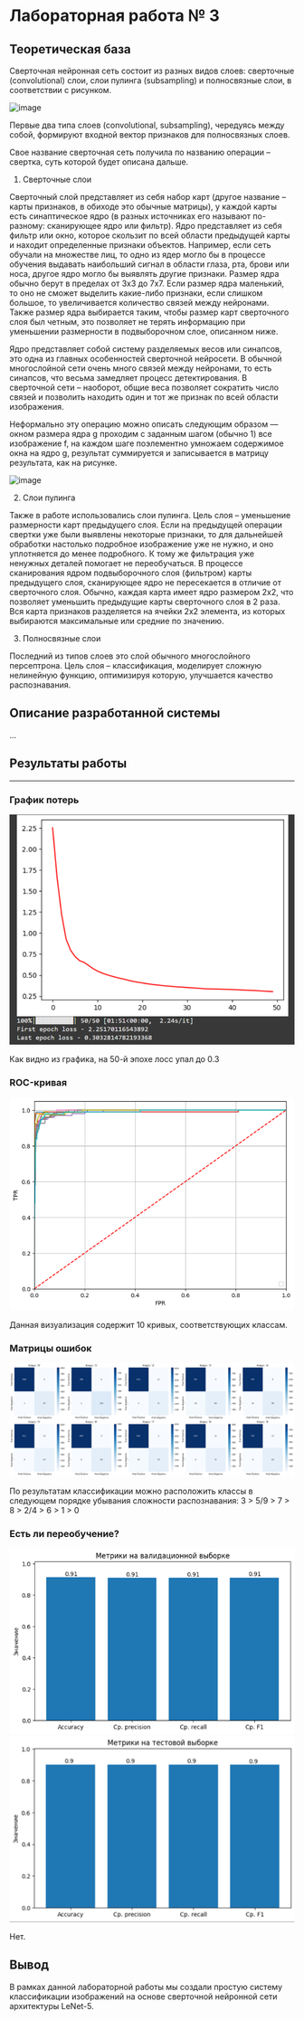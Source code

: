 # Лабораторная работа № 3

## Теоретическая база

Сверточная нейронная сеть состоит из разных видов слоев: сверточные (convolutional) слои, слои пулинга (subsampling) и полносвязные слои, в соответствии с рисунком.

![image](https://github.com/user-attachments/assets/7899c043-9afc-4a19-8732-a1fb9db604a0)

Первые два типа слоев (convolutional, subsampling), чередуясь между собой, формируют входной вектор признаков для полносвязных слоев.

Свое название сверточная сеть получила по названию операции – свертка, суть которой будет описана дальше.

1. Сверточные слои

Сверточный слой представляет из себя набор карт (другое название – карты признаков, в обиходе это обычные матрицы), у каждой карты есть синаптическое ядро (в разных источниках его называют по-разному: сканирующее ядро или фильтр).
Ядро представляет из себя фильтр или окно, которое скользит по всей области предыдущей карты и находит определенные признаки объектов. Например, если сеть обучали на множестве лиц, то одно из ядер могло бы в процессе обучения выдавать наибольший сигнал в области глаза, рта, брови или носа, другое ядро могло бы выявлять другие признаки. Размер ядра обычно берут в пределах от 3х3 до 7х7. Если размер ядра маленький, то оно не сможет выделить какие-либо признаки, если слишком большое, то увеличивается количество связей между нейронами. Также размер ядра выбирается таким, чтобы размер карт сверточного слоя был четным, это позволяет не терять информацию при уменьшении размерности в подвыборочном слое, описанном ниже.

Ядро представляет собой систему разделяемых весов или синапсов, это одна из главных особенностей сверточной нейросети. В обычной многослойной сети очень много связей между нейронами, то есть синапсов, что весьма замедляет процесс детектирования. В сверточной сети – наоборот, общие веса позволяет сократить число связей и позволить находить один и тот же признак по всей области изображения.

Неформально эту операцию можно описать следующим образом — окном размера ядра g проходим с заданным шагом (обычно 1) все изображение f, на каждом шаге поэлементно умножаем содержимое окна на ядро g, результат суммируется и записывается в матрицу результата, как на рисунке.

![image](https://github.com/user-attachments/assets/9a208c76-acc4-4f51-afb3-91bd51015aaf)

2. Слои пулинга

Также в работе использовались слои пулинга. Цель слоя – уменьшение размерности карт предыдущего слоя. Если на предыдущей операции свертки уже были выявлены некоторые признаки, то для дальнейшей обработки настолько подробное изображение уже не нужно, и оно уплотняется до менее подробного. К тому же фильтрация уже ненужных деталей помогает не переобучаться.
В процессе сканирования ядром подвыборочного слоя (фильтром) карты предыдущего слоя, сканирующее ядро не пересекается в отличие от сверточного слоя. Обычно, каждая карта имеет ядро размером 2x2, что позволяет уменьшить предыдущие карты сверточного слоя в 2 раза. Вся карта признаков разделяется на ячейки 2х2 элемента, из которых выбираются максимальные или средние по значению.

3. Полносвязные слои

Последний из типов слоев это слой обычного многослойного персептрона. Цель слоя – классификация, моделирует сложную нелинейную функцию, оптимизируя которую, улучшается качество распознавания.

## Описание разработанной системы

...

## Результаты работы
***
### График потерь

![loss.png](./images/loss.png)

Как видно из графика, на 50-й эпохе лосс упал до 0.3

### ROC-кривая

![ROC.png](./images/ROC.png)

Данная визуализация содержит 10 кривых, соответствующих классам.

### Матрицы ошибок

![matrix.png](./images/matrix.png)

По результатам классификации можно расположить классы в следующем порядке убывания сложности распознавания:
3 > 5/9 > 7 > 8 > 2/4 > 6 > 1 > 0

### Есть ли переобучение?

![metrics1.png](./images/metrics1.png)
![metrics2.png](./images/metrics2.png)

Нет.

## Вывод
В рамках данной лабораторной работы мы создали простую систему классификации изображений на основе сверточной нейронной сети архитектуры LeNet-5.
